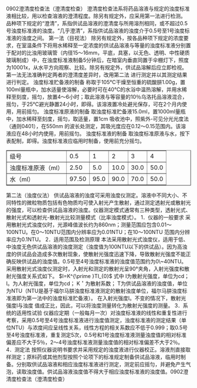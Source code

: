 0902澄清度检查法（澄清度检查）
澄清度检查法系将药品溶液与规定的浊度标准液相比较，用以检查溶液的澄清程度。除另有规定外，应采用第一法进行检测。
品种项下规定的“澄清”，系指供试品溶液的澄清度与所用溶剂相同，或不超过0.5号浊度标准液的浊度。“几乎澄清”，系指供试品溶液的浊度介于0.5号至1号浊度标准液的浊度之间。
第一法（目视法）
除另有规定外，按各品种项下规定的浓度要求，在室温条件下将用水稀释至一定浓度的供试品溶液与等量的浊度标准液分别置于配对的比浊用玻璃管（内径15～16mm，平底，具塞，以无色、透明、中性硬质玻璃制成）中，在浊度标准液制备5分钟后，在暗室内垂直同置于伞棚灯下，照度为10001x，从水平方向观察、比较。除另有规定外，供试品溶解后应立即检视。
第一法无法准确判定两者的澄清度差异时，改用第二法
进行测定并以其测定结果进行判定。
浊度标准贮备液的制备 称取于105℃干燥至恒重的硫酸肼1.00g，置100ml量瓶中，加水适量使溶解，必要时可在40℃的水浴中温热溶解，并用水稀释至刻度，摇匀，放置4～6小时；取此溶液与等容量的10％乌洛托品溶液混合，摇匀，于25℃避光静置24小时，即得。该溶液置冷处避光保存，可在2个月内使用，用前摇匀。
浊度标准原液的制备 取浊度标准贮备液15.0ml，置1000ml量瓶中，加水稀释至刻度，摇匀，取适量，置1cm 吸收池中，照紫外-可见分光光度法（通则0401），在550nm 的波长处测定，其吸光度应在0.12～0.15范围内。该溶液应在48小时内使用，用前摇匀。
浊度标准液的制备 取浊度标准原液与水，按下表配制，即得。浊度标准液应临用时制备，使用前充分摇匀。
<table border="1" ><tr>
<td colspan="1" rowspan="1">级号</td>
<td colspan="1" rowspan="1">0.5 </td>
<td colspan="1" rowspan="1">1 </td>
<td colspan="1" rowspan="1">2 </td>
<td colspan="1" rowspan="1">3 </td>
<td colspan="1" rowspan="1">4 </td>
</tr><tr>
<td colspan="1" rowspan="1">浊度标准原液（ml）</td>
<td colspan="1" rowspan="1">2.50 </td>
<td colspan="1" rowspan="1">5.0 </td>
<td colspan="1" rowspan="1">10.0 </td>
<td colspan="1" rowspan="1">30.0 </td>
<td colspan="1" rowspan="1">50.0 </td>
</tr><tr>
<td colspan="1" rowspan="1">水（ml）</td>
<td colspan="1" rowspan="1">97.50 </td>
<td colspan="1" rowspan="1">95.0 </td>
<td colspan="1" rowspan="1">90.0 </td>
<td colspan="1" rowspan="1">70.0 </td>
<td colspan="1" rowspan="1">50.0 </td>
</tr></table>
第二法（浊度仪法）
供试品溶液的浊度可采用浊度仪测定。溶液中不同大小、不同特性的微粒物质包括有色物质均可使入射光产生散射，通过测定透射光或散射光的强度，可以检查供试品溶液的浊度。仪器测定模式通常有三种类型，透射光式、散射光式和透射光-散射光比较测量模式（比率浊度模式）。
1．仪器的一般要求
采用散射光式浊度仪时，光源峰值波长约为860nm；测量范围应包含0.01～100NTU。在0～10NTU范围内分辨率应为0.01NTU；在10～100NTU 范围内分辨率应为0.1NTU。
2．适用范围及检测原理
本法采用散射光式浊度仪，适用于低、中浊度无色供试品溶液的浊度测定（浊度值为100NTU以下的供试品）。因为高浊度的供试品会造成多次散射现象，使散射光强度迅速下降，导致散射光强度不能正确反映供试品的浊度值。0.5号至4号浊度标准液的浊度值范围约为0\~40NTU。
采用散射光式浊度仪测定时，入射光和测定的散射光呈90°夹角，入射光强度和散射光强度关系式如下。
$I=K^{\prime }TI_{0}$
式中 I为散射光强度，单位为cd；
I。为人射光强度，单位为cd；
K＇为散射系数；
T为供试品溶液的浊度值，单位为NTU（NTU是基于福尔马肼浊度标准液测定的散射浊度单位，福尔马肼浊度标准液即为第一法中的浊度标准贮备液）。
在入射光强度I。不变的情况下，散射光强度I与浊度
值成正比，因此，可以将浊度测量转化为散射光强度的测量。
3．系统的适用性试验
仪器应定期（一般每月一次）对浊度标准液的线性和重复性进行考察，采用0.5号至4号浊度标准液进行浊度值测定，浊度标准液的测定结果（单位NTU）与浓度间应呈线性关系，线性方程的相关系数应不低于0.999；取0.5号至4号浊度标准液，重复测定5次，0.5号和1号浊度标准液测量浊度值的相对标准偏差应不大于5％，2～4号浊度标准液测量浊度值的相对标准偏差不大于2％。
4．测定法
按照仪器说明书要求并采用规定的浊度液进行仪器校正。溶液剂直接取样测定；原料药或其他剂型按照个论项下的标准规定制备供试品溶液，临用时制备。分别取供试品溶液和相应浊度标准液进行测定，测定前应摇匀，并避免产生气泡，读取浊度值。供试品溶液浊度值不得大于相应浊度标准液的浊度值。0902澄清度检查法（澄清度检查）
